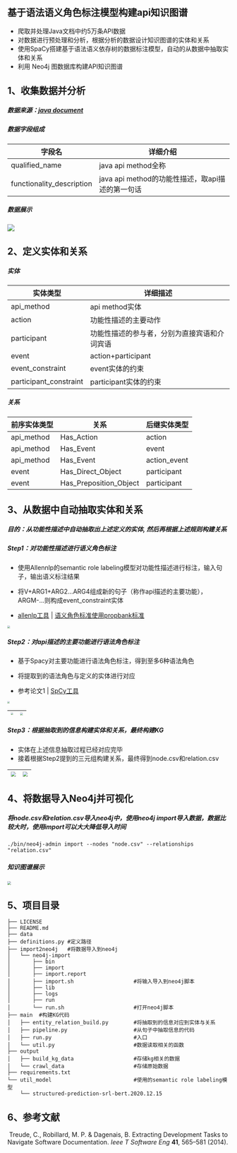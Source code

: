 ## 基于语法语义角色标注模型构建api知识图谱

- 爬取并处理Java文档中约5万条API数据
- 对数据进行预处理和分析，根据分析的数据设计知识图谱的实体和关系
- 使用SpaCy搭建基于语法语义依存树的数据标注模型，自动的从数据中抽取实体和关系
- 利用 Neo4j 图数据库构建API知识图谱



## 1、收集数据并分析

##### 数据来源：[java document](https://docs.oracle.com/javase/8/docs/api/)

##### 数据字段组成

| 字段名                    | 详细介绍                                         |
| ------------------------- | ------------------------------------------------ |
| qualified_name            | java api method全称                              |
| functionality_description | java api method的功能性描述，取api描述的第一句话 |

##### 数据展示

![](https://tva1.sinaimg.cn/large/e6c9d24egy1gzufjehqqzj20zz0cwtdb.jpg)



## 2、定义实体和关系

##### 实体

| 实体类型               | 详细描述                                     |
| ---------------------- | -------------------------------------------- |
| api_method             | api method实体                               |
| action                 | 功能性描述的主要动作                         |
| participant            | 功能性描述的参与者，分别为直接宾语和介词宾语 |
| event                  | action+participant                           |
| event_constraint       | event实体的约束                              |
| participant_constraint | participant实体的约束                        |

##### 关系

| 前序实体类型 | 关系                   | 后继实体类型 |
| ------------ | ---------------------- | ------------ |
| api_method   | Has_Action             | action       |
| api_method   | Has_Event              | event        |
| api_method   | Has_Event              | action_event |
| event        | Has_Direct_Object      | participant  |
| event        | Has_Preposition_Object | participant  |



## 3、从数据中自动抽取实体和关系

##### 目的：从功能性描述中自动抽取出上述定义的实体, 然后再根据上述规则构建关系

##### Step1：对功能性描述进行语义角色标注

- 使用Allennlp的semantic role labeling模型对功能性描述进行标注，输入句子，输出语义标注结果

- 将V+ARG1+ARG2...ARG4组成新的句子（称作api描述的主要功能），ARGM-...则构成event_constraint实体 
-  [allenlp工具](https://demo.allennlp.org/semantic-role-labeling) | [语义角色标准使用propbank标准](http://clear.colorado.edu/compsem/documents/propbank_guidelines.pdf)

<img src="https://tva1.sinaimg.cn/large/e6c9d24egy1gzug50v2oij215g04eq3q.jpg" style="zoom:40%;" />

##### Step2：对api描述的主要功能进行语法角色标注

- 基于Spacy对主要功能进行语法角色标注，得到至多6种语法角色

- 将提取到的语法角色与定义的实体进行对应
- 参考论文1 |  [SpCy工具](https://spacy.io/)

<img src="https://tva1.sinaimg.cn/large/e6c9d24egy1gzugd6383zj21yy0k4jtd.jpg" style="zoom:30%;" />

| <img src="https://tva1.sinaimg.cn/large/e6c9d24egy1gzugea7fq2j20wy0g8di9.jpg" style="zoom:30%;" /> | <img src="https://tva1.sinaimg.cn/large/e6c9d24egy1gzughj2hvsj20q60eo3zy.jpg" style="zoom:38%;" /> |
| :----------------------------------------------------------: | :----------------------------------------------------------: |

##### Step3：根据抽取到的信息构建实体和关系，最终构建KG

- 实体在上述信息抽取过程已经对应完毕
- 接着根据Step2提到的三元组构建关系，最终得到node.csv和relation.csv

| <img src="https://tva1.sinaimg.cn/large/e6c9d24egy1gzugpotbrzj20da071gm5.jpg" style="zoom:70%;" /> | <img src="https://tva1.sinaimg.cn/large/e6c9d24egy1gzugpnepf9j20df074gm2.jpg" style="zoom:70%;" /> |
| :----------------------------------------------------------: | :----------------------------------------------------------: |



## 4、将数据导入Neo4j并可视化

##### 将node.csv和relation.csv导入neo4j中，使用neo4j import导入数据，数据比较大时，使用import可以大大降低导入时间

```shell
./bin/neo4j-admin import --nodes "node.csv" --relationships "relation.csv"
```

##### 知识图谱展示

<img src="https://tva1.sinaimg.cn/large/e6c9d24egy1gzuh2pzs18j21rf0u0agd.jpg" style="zoom:50%;" />



## 5、项目目录

```shell
├── LICENSE
├── README.md
├── data
├── definitions.py #定义路径
├── import2neo4j   #将数据导入到neo4j
│   └── neo4j-import
│       ├── bin
│       ├── import
│       ├── import.report
│       ├── import.sh                   #将输入导入到neo4j脚本
│       ├── lib
│       ├── logs
│       ├── run
│       └── run.sh                      #打开neo4j脚本
├── main  #构建KG代码
│   ├── entity_relation_build.py        #将抽取到的信息对应到实体与关系
│   ├── pipeline.py                     #从句子中抽取信息的代码
│   ├── run.py                          #入口
│   └── util.py                         #数据读取相关的函数
├── output
│   ├── build_kg_data                   #存储kg相关的数据
│   └── crawl_data                      #存储原始数据
├── requirements.txt                  
└── util_model                          #使用的semantic role labeling模型
    └── structured-prediction-srl-bert.2020.12.15
```



## 6、参考文献

​    Treude, C., Robillard, M. P. & Dagenais, B. Extracting Development Tasks to Navigate Software Documentation. *Ieee T Software Eng* **41**, 565–581 (2014).  

